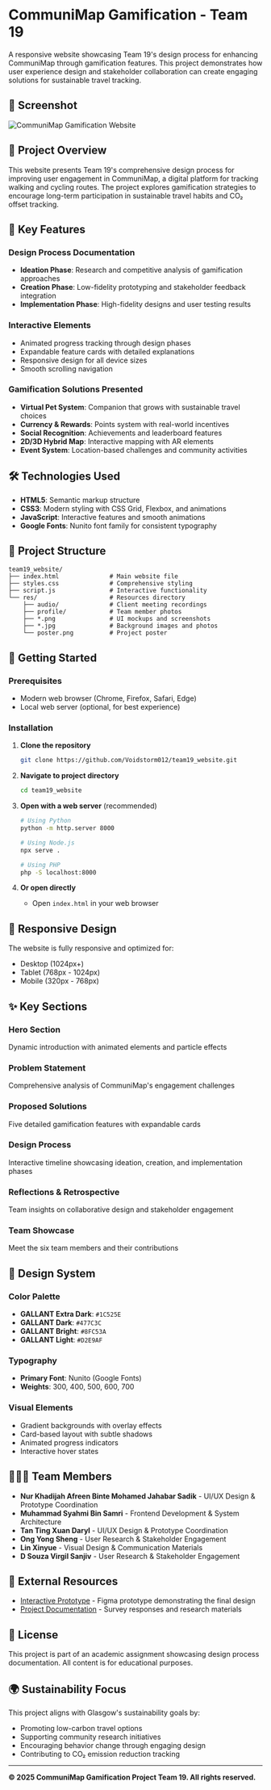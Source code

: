 # CommuniMap Gamification - Team 19

A responsive website showcasing Team 19's design process for enhancing CommuniMap through gamification features. This project demonstrates how user experience design and stakeholder collaboration can create engaging solutions for sustainable travel tracking.

## 📸 Screenshot

![CommuniMap Gamification Website](res/banner.jpg)

## 🌟 Project Overview

This website presents Team 19's comprehensive design process for improving user engagement in CommuniMap, a digital platform for tracking walking and cycling routes. The project explores gamification strategies to encourage long-term participation in sustainable travel habits and CO₂ offset tracking.

## 🎯 Key Features

### Design Process Documentation
- **Ideation Phase**: Research and competitive analysis of gamification approaches
- **Creation Phase**: Low-fidelity prototyping and stakeholder feedback integration
- **Implementation Phase**: High-fidelity designs and user testing results

### Interactive Elements
- Animated progress tracking through design phases
- Expandable feature cards with detailed explanations
- Responsive design for all device sizes
- Smooth scrolling navigation

### Gamification Solutions Presented
- **Virtual Pet System**: Companion that grows with sustainable travel choices
- **Currency & Rewards**: Points system with real-world incentives
- **Social Recognition**: Achievements and leaderboard features
- **2D/3D Hybrid Map**: Interactive mapping with AR elements
- **Event System**: Location-based challenges and community activities

## 🛠️ Technologies Used

- **HTML5**: Semantic markup structure
- **CSS3**: Modern styling with CSS Grid, Flexbox, and animations
- **JavaScript**: Interactive features and smooth animations
- **Google Fonts**: Nunito font family for consistent typography

## 📁 Project Structure

```
team19_website/
├── index.html              # Main website file
├── styles.css              # Comprehensive styling
├── script.js               # Interactive functionality
└── res/                    # Resources directory
    ├── audio/              # Client meeting recordings
    ├── profile/            # Team member photos
    ├── *.png               # UI mockups and screenshots
    ├── *.jpg               # Background images and photos
    └── poster.png          # Project poster
```

## 🚀 Getting Started

### Prerequisites
- Modern web browser (Chrome, Firefox, Safari, Edge)
- Local web server (optional, for best experience)

### Installation

1. **Clone the repository**
   ```bash
   git clone https://github.com/Voidstorm012/team19_website.git
   ```

2. **Navigate to project directory**
   ```bash
   cd team19_website
   ```

3. **Open with a web server** (recommended)
   ```bash
   # Using Python
   python -m http.server 8000
   
   # Using Node.js
   npx serve .
   
   # Using PHP
   php -S localhost:8000
   ```

4. **Or open directly**
   - Open `index.html` in your web browser

## 📱 Responsive Design

The website is fully responsive and optimized for:
- Desktop (1024px+)
- Tablet (768px - 1024px)
- Mobile (320px - 768px)

## ✨ Key Sections

### Hero Section
Dynamic introduction with animated elements and particle effects

### Problem Statement
Comprehensive analysis of CommuniMap's engagement challenges

### Proposed Solutions
Five detailed gamification features with expandable cards

### Design Process
Interactive timeline showcasing ideation, creation, and implementation phases

### Reflections & Retrospective
Team insights on collaborative design and stakeholder engagement

### Team Showcase
Meet the six team members and their contributions

## 🎨 Design System

### Color Palette
- **GALLANT Extra Dark**: `#1C525E`
- **GALLANT Dark**: `#477C3C`
- **GALLANT Bright**: `#8FC53A`
- **GALLANT Light**: `#D2E9AF`

### Typography
- **Primary Font**: Nunito (Google Fonts)
- **Weights**: 300, 400, 500, 600, 700

### Visual Elements
- Gradient backgrounds with overlay effects
- Card-based layout with subtle shadows
- Animated progress indicators
- Interactive hover states

## 🧑‍🤝‍🧑 Team Members

- **Nur Khadijah Afreen Binte Mohamed Jahabar Sadik** - UI/UX Design & Prototype Coordination
- **Muhammad Syahmi Bin Samri** - Frontend Development & System Architecture
- **Tan Ting Xuan Daryl** - UI/UX Design & Prototype Coordination
- **Ong Yong Sheng** - User Research & Stakeholder Engagement
- **Lin Xinyue** - Visual Design & Communication Materials
- **D Souza Virgil Sanjiv** - User Research & Stakeholder Engagement

## 🔗 External Resources

- [Interactive Prototype](https://www.figma.com/proto/TZEvvgYFLt5eKhNNyodAI6/OIP?node-id=179-27&p=f&t=uUFG5TOfVc9yUSbf-1&scaling=min-zoom&content-scaling=fixed&page-id=0%3A1&starting-point-node-id=179%3A221&show-proto-sidebar=1) - Figma prototype demonstrating the final design
- [Project Documentation](https://drive.google.com/drive/folders/1RzO7RDIIsu-bJr8-tLR86xafHTj0Dnmi?usp=sharing) - Survey responses and research materials

## 📄 License

This project is part of an academic assignment showcasing design process documentation. All content is for educational purposes.

## 🌍 Sustainability Focus

This project aligns with Glasgow's sustainability goals by:
- Promoting low-carbon travel options
- Supporting community research initiatives
- Encouraging behavior change through engaging design
- Contributing to CO₂ emission reduction tracking

---

**© 2025 CommuniMap Gamification Project Team 19. All rights reserved.**